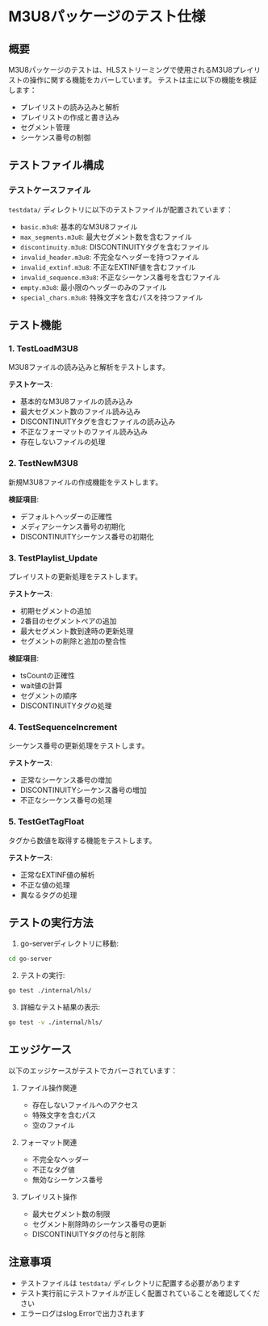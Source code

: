 # M3U8パッケージのテスト仕様

## 概要

M3U8パッケージのテストは、HLSストリーミングで使用されるM3U8プレイリストの操作に関する機能をカバーしています。
テストは主に以下の機能を検証します：

- プレイリストの読み込みと解析
- プレイリストの作成と書き込み
- セグメント管理
- シーケンス番号の制御

## テストファイル構成

### テストケースファイル

`testdata/` ディレクトリに以下のテストファイルが配置されています：

- `basic.m3u8`: 基本的なM3U8ファイル
- `max_segments.m3u8`: 最大セグメント数を含むファイル
- `discontinuity.m3u8`: DISCONTINUITYタグを含むファイル
- `invalid_header.m3u8`: 不完全なヘッダーを持つファイル
- `invalid_extinf.m3u8`: 不正なEXTINF値を含むファイル
- `invalid_sequence.m3u8`: 不正なシーケンス番号を含むファイル
- `empty.m3u8`: 最小限のヘッダーのみのファイル
- `special_chars.m3u8`: 特殊文字を含むパスを持つファイル

## テスト機能

### 1. TestLoadM3U8

M3U8ファイルの読み込みと解析をテストします。

**テストケース**:
- 基本的なM3U8ファイルの読み込み
- 最大セグメント数のファイル読み込み
- DISCONTINUITYタグを含むファイルの読み込み
- 不正なフォーマットのファイル読み込み
- 存在しないファイルの処理

### 2. TestNewM3U8

新規M3U8ファイルの作成機能をテストします。

**検証項目**:
- デフォルトヘッダーの正確性
- メディアシーケンス番号の初期化
- DISCONTINUITYシーケンス番号の初期化

### 3. TestPlaylist_Update

プレイリストの更新処理をテストします。

**テストケース**:
- 初期セグメントの追加
- 2番目のセグメントペアの追加
- 最大セグメント数到達時の更新処理
- セグメントの削除と追加の整合性

**検証項目**:
- tsCountの正確性
- wait値の計算
- セグメントの順序
- DISCONTINUITYタグの処理

### 4. TestSequenceIncrement

シーケンス番号の更新処理をテストします。

**テストケース**:
- 正常なシーケンス番号の増加
- DISCONTINUITYシーケンス番号の増加
- 不正なシーケンス番号の処理

### 5. TestGetTagFloat

タグから数値を取得する機能をテストします。

**テストケース**:
- 正常なEXTINF値の解析
- 不正な値の処理
- 異なるタグの処理

## テストの実行方法

1. go-serverディレクトリに移動:
```bash
cd go-server
```

2. テストの実行:
```bash
go test ./internal/hls/
```

3. 詳細なテスト結果の表示:
```bash
go test -v ./internal/hls/
```

## エッジケース

以下のエッジケースがテストでカバーされています：

1. ファイル操作関連
   - 存在しないファイルへのアクセス
   - 特殊文字を含むパス
   - 空のファイル

2. フォーマット関連
   - 不完全なヘッダー
   - 不正なタグ値
   - 無効なシーケンス番号

3. プレイリスト操作
   - 最大セグメント数の制限
   - セグメント削除時のシーケンス番号の更新
   - DISCONTINUITYタグの付与と削除

## 注意事項

- テストファイルは `testdata/` ディレクトリに配置する必要があります
- テスト実行前にテストファイルが正しく配置されていることを確認してください
- エラーログはslog.Errorで出力されます
